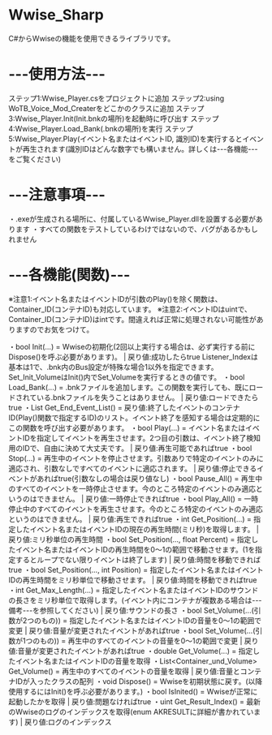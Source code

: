 # Wwise_Sharp
C#からWwiseの機能を使用できるライブラリです。

# ---使用方法---
ステップ1:Wwise_Player.csをプロジェクトに追加
ステップ2:using WoTB_Voice_Mod_Createrをどこかのクラスに追加
ステップ3:Wwise_Player.Init(Init.bnkの場所)を起動時に呼び出す
ステップ4:Wwise_Player.Load_Bank(.bnkの場所)を実行
ステップ5:Wwise_Player.Play(イベント名またはイベントID, 識別ID)を実行するとイベントが再生されます(識別IDはどんな数字でも構いません。詳しくは---各機能---をご覧ください)

# ---注意事項---
・.exeが生成される場所に、付属しているWwise_Player.dllを設置する必要があります
・すべての関数をテストしているわけではないので、バグがあるかもしれません

# ---各機能(関数)---
※注意1:イベント名またはイベントIDが引数のPlay()を除く関数は、Container_ID(コンテナID)も対応しています。
※注意2:イベントIDはuintで、Container_ID(コンテナID)はintです。間違えれば正常に処理されない可能性がありますのでお気をつけて。

・bool Init(...) = Wwiseの初期化(2回以上実行する場合は、必ず実行する前にDispose()を呼ぶ必要があります)。 | 戻り値:成功したらtrue
Listener_Indexは基本は1で、.bnk内のBus設定が特殊な場合1以外を指定できます。Set_Init_VolumeはInit()内でSet_Volumeを実行するときの値です。
・bool Load_Bank(...) = .bnkファイルを追加します。この関数を実行しても、既にロードされている.bnkファイルを失うことはありません。 | 戻り値:ロードできたらtrue
・List<int> Get_End_Event_List() = 戻り値:終了したイベントのコンテナID(Play()関数で指定するID)のリスト。イベント終了を感知する場合は定期的にこの関数を呼び出す必要があります。
・bool Play(...) = イベント名またはイベントIDを指定してイベントを再生させます。2つ目の引数は、イベント終了検知用のIDで、自由に決めて大丈夫です。 | 戻り値:再生可能であればtrue
・bool Stop(...) = 再生中のイベントを停止させます。引数ありで特定のイベントのみに適応され、引数なしですべてのイベントに適応されます。 | 戻り値:停止できるイベントがあればtrue(引数なしの場合は戻り値なし)
・bool Pause_All() = 再生中のすべてのイベントを一時停止させます。今のところ特定のイベントのみ適応というのはできません。 | 戻り値:一時停止できればtrue
・bool Play_All() = 一時停止中のすべてのイベントを再生させます。今のところ特定のイベントのみ適応というのはできません。 | 戻り値:再生できればtrue
・int Get_Position(...) = 指定したイベント名またはイベントIDの現在の再生時間(ミリ秒)を取得します。 | 戻り値:ミリ秒単位の再生時間
・bool Set_Position(..., float Percent) = 指定したイベント名またはイベントIDの再生時間を0～1の範囲で移動させます。(1を指定するとループでない限りイベントは終了します) | 戻り値:時間を移動できればtrue
・bool Set_Position(..., int Position) = 指定したイベント名またはイベントIDの再生時間をミリ秒単位で移動させます。 | 戻り値:時間を移動できればtrue
・int Get_Max_Length(...) = 指定したイベント名またはイベントIDのサウンドの長さをミリ秒単位で取得します。(イベント内にコンテナが複数ある場合は---備考---を参照してください) | 戻り値:サウンドの長さ
・bool Set_Volume(...(引数が2つのもの)) = 指定したイベント名またはイベントIDの音量を0～1の範囲で変更 | 戻り値:音量が変更されたイベントがあればtrue
・bool Set_Volume(...(引数が1つのもの)) = 再生中のすべてのイベントの音量を0～1の範囲で変更 | 戻り値:音量が変更されたイベントがあればtrue
・double Get_Volume(...) = 指定したイベント名またはイベントIDの音量を取得
・List<Container_und_Volume>　Get_Volume() = 再生中のすべてのイベントの音量を取得 | 戻り値:音量とコンテナIDが入ったクラスの配列
・void Dispose() = Wwiseを初期状態に戻す。(以降使用するにはInit()を呼ぶ必要があります。)
・bool IsInited() = Wwiseが正常に起動したかを取得 | 戻り値:問題なければtrue
・uint Get_Result_Index() = 最新のWwiseのログのインデックスを取得(enum AKRESULTに詳細が書かれています) | 戻り値:ログのインデックス
